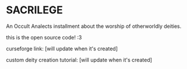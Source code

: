 # SACRILEGE
 An Occult Analects installment about the worship of otherworldly deities.


this is the open source code! :3 


curseforge link: [will update when it's created]

custom deity creation tutorial: [will update when it's created]
